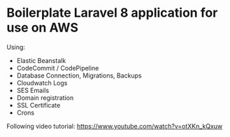 # Boilerplate Laravel 8 application for use on AWS

Using:
- Elastic Beanstalk
- CodeCommit / CodePipeline
- Database Connection, Migrations, Backups
- Cloudwatch Logs
- SES Emails
- Domain registration
- SSL Certificate
- Crons

Following video tutorial: https://www.youtube.com/watch?v=otXKn_kQxuw
